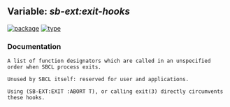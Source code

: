 ## Variable: ***sb-ext:*exit-hooks****
[![package](https://img.shields.io/badge/Package-SB--EXT-5f9ea0.svg?style=social&colorA=999999)](../) [![type](https://img.shields.io/badge/Type-Variable-5f9ea0.svg?style=social&colorA=999999)](../#variable) 
### Documentation
```
A list of function designators which are called in an unspecified
order when SBCL process exits.

Unused by SBCL itself: reserved for user and applications.

Using (SB-EXT:EXIT :ABORT T), or calling exit(3) directly circumvents
these hooks.
```
